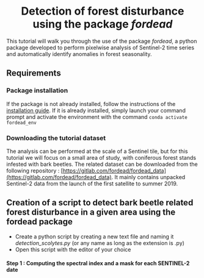 # <div align="center"> Detection of forest disturbance using the package _fordead_ </div>

This tutorial will walk you through the use of the package _fordead_, a python package developed to perform pixelwise analysis of Sentinel-2 time series and automatically identify anomalies in forest seasonality. 

## Requirements
### Package installation 
If the package is not already installed, follow the instructions of the [installation guide](https://fordead.gitlab.io/fordead_package/). 
If it is already installed, simply launch your command prompt and activate the environment with the command `conda activate fordead_env`

### Downloading the tutorial dataset

The analysis can be performed at the scale of a Sentinel tile, but for this tutorial we will focus on a small area of study, with coniferous forest stands infested with bark beetles. The related dataset can be downloaded from the following repository : [https://gitlab.com/fordead/fordead_data](https://gitlab.com/fordead/fordead_data). It mainly contains unpacked Sentinel-2 data from the launch of the first satellite to summer 2019. 

## Creation of a script to detect bark beetle related forest disturbance in a given area using the fordead package

- Create a python script by creating a new text file and naming it _detection_scolytes.py_ (or any name as long as the extension is .py)
- Open this script with the editor of your choice

#### Step 1 : Computing the spectral index and a mask for each SENTINEL-2 date
